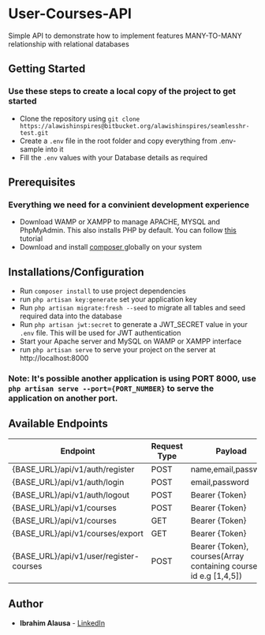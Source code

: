 # User-Courses-API

Simple API to demonstrate how to implement features MANY-TO-MANY relationship with relational databases

## Getting Started

### Use these steps to create a local copy of the project to get started

- Clone the repository using `git clone https://alawishinspires@bitbucket.org/alawishinspires/seamlesshr-test.git`
- Create a `.env` file in the root folder and copy everything from .env-sample into it
- Fill the `.env` values with your Database details as required

## Prerequisites

### Everything we need for a convinient development experience

- Download WAMP or XAMPP to manage APACHE, MYSQL and PhpMyAdmin. This also installs PHP by default. You can follow [this ](https://youtu.be/h6DEDm7C37A)tutorial
- Download and install [composer ](https://getcomposer.org/)globally on your system

## Installations/Configuration

- Run `composer install` to use project dependencies
- run `php artisan key:generate` set your application key
- Run `php artisan migrate:fresh --seed` to migrate all tables and seed required data into the database
- Run `php artisan jwt:secret` to generate a JWT_SECRET value in your `.env` file. This will be used for JWT authentication
- Start your Apache server and MySQL on WAMP or XAMPP interface
- run `php artisan serve` to serve your project on the server at http://localhost:8000

### Note: It's possible another application is using PORT 8000, use `php artisan serve --port={PORT_NUMBER}` to serve the application on another port.

## Available Endpoints

| Endpoint                                | Request Type | Payload                                                            |
| --------------------------------------- | ------------ | ------------------------------------------------------------------ |
| {BASE_URL}/api/v1/auth/register         | POST         | name,email,password                                                |
| {BASE_URL}/api/v1/auth/login            | POST         | email,password                                                     |
| {BASE_URL}/api/v1/auth/logout           | POST         | Bearer {Token}                                                     |
| {BASE_URL}/api/v1/courses               | POST         | Bearer {Token}                                                     |
| {BASE_URL}/api/v1/courses               | GET          | Bearer {Token}                                                     |
| {BASE_URL}/api/v1/courses/export        | GET          | Bearer {Token}                                                     |
| {BASE_URL}/api/v1/user/register-courses | POST         | Bearer {Token}, courses(Array containing course(s) id e.g [1,4,5]) |

## Author

- **Ibrahim Alausa** - [LinkedIn](https://www.linkedin.com/in/ibrahim-alausa-624a47140/)
